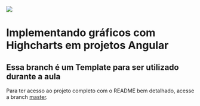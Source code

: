 <img src="https://storage.googleapis.com/golden-wind/experts-club/capa-github.svg" />

# Implementando gráficos com Highcharts em projetos Angular

## Essa branch é um Template para ser utilizado durante a aula

Para ter acesso ao projeto completo com o README bem detalhado, acesse a branch [master](https://github.com/rocketseat-experts-club/angular-highcharts-2021-11-30/tree/master).